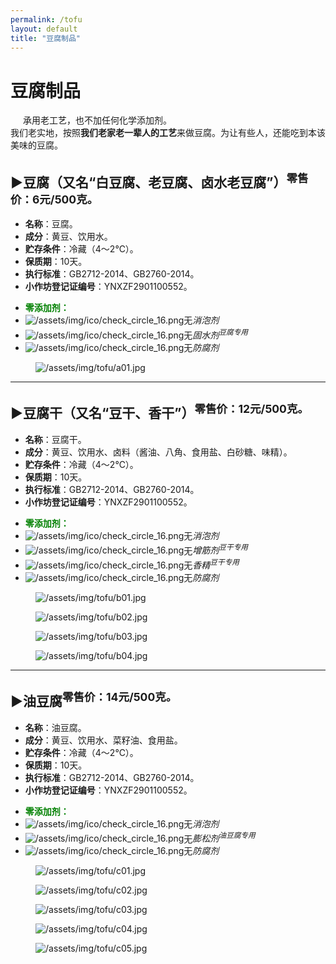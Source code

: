 ```yaml
---
permalink: /tofu
layout: default
title: "豆腐制品"
---
```


# 豆腐制品

<div class="balloon">
  <div class="bolloon-header">
    <img class="balloon-icon" src="https://gcore.jsdelivr.net/gh/budaipro/assets/img/ico/bulb_16.png" width="16" height="16">
    <span class="balloon-title">承用老工艺，也不加任何化学添加剂。</span>
  </div>
  <div>我们老实地，按照<b>我们老家老一辈人的工艺</b>来做豆腐。为让有些人，还能吃到本该美味的豆腐。</div>
</div>

<h2><span class="arrow">▶</span>豆腐（又名“白豆腐、老豆腐、卤水老豆腐”）<sup class="text-alert">零售价：6元/500克。</sup></h2>
<div class="tofu-item">
  <ul>
    <li><b>名称</b>：豆腐。</li>
    <li><b>成分</b>：黄豆、饮用水。</li>
    <li><b>贮存条件</b>：冷藏（4～2℃）。</li>
    <li><b>保质期</b>：10天。</li>
    <li><b>执行标准</b>：GB2712-2014、GB2760-2014。</li>
    <li><b>小作坊登记证编号</b>：YNXZF2901100552。</li>
  </ul>
  <ul class="unstyled-list">
    <li><strong style="color: green;">零添加剂：</strong></li>
    <li><img src="https://gcore.jsdelivr.net/gh/budaipro/assets/img/ico/check_circle_16.png" alt="/assets/img/ico/check_circle_16.png">无<em>消泡剂</em></li>
    <li><img src="https://gcore.jsdelivr.net/gh/budaipro/assets/img/ico/check_circle_16.png" alt="/assets/img/ico/check_circle_16.png">无<em>固水剂<sup>豆腐专用</sup></em></li>
    <li><img src="https://gcore.jsdelivr.net/gh/budaipro/assets/img/ico/check_circle_16.png" alt="/assets/img/ico/check_circle_16.png">无<em>防腐剂</em></li>
  </ul>
</div>

<div class="flex-figure">
  <figure class="figure">
    <img src="https://gcore.jsdelivr.net/gh/budaipro/assets/img/tofu/a01.jpg" alt="/assets/img/tofu/a01.jpg">
  </figure>
</div>

<hr>

<h2><span class="arrow">▶</span>豆腐干（又名“豆干、香干”）<sup class="text-alert">零售价：12元/500克。</sup></h2>
<div class="tofu-item">
  <ul>
    <li><b>名称</b>：豆腐干。</li>
    <li><b>成分</b>：黄豆、饮用水、卤料（酱油、八角、食用盐、白砂糖、味精）。</li>
    <li><b>贮存条件</b>：冷藏（4～2℃）。</li>
    <li><b>保质期</b>：10天。</li>
    <li><b>执行标准</b>：GB2712-2014、GB2760-2014。</li>
    <li><b>小作坊登记证编号</b>：YNXZF2901100552。</li>
  </ul>
  <ul class="unstyled-list">
    <li><strong style="color: green;">零添加剂：</strong></li>
    <li><img src="https://gcore.jsdelivr.net/gh/budaipro/assets/img/ico/check_circle_16.png" alt="/assets/img/ico/check_circle_16.png">无<em>消泡剂</em></li>
    <li><img src="https://gcore.jsdelivr.net/gh/budaipro/assets/img/ico/check_circle_16.png" alt="/assets/img/ico/check_circle_16.png">无<em>增筋剂<sup>豆干专用</sup></em></li>
    <li><img src="https://gcore.jsdelivr.net/gh/budaipro/assets/img/ico/check_circle_16.png" alt="/assets/img/ico/check_circle_16.png">无<em>香精<sup>豆干专用</sup></em></li>
    <li><img src="https://gcore.jsdelivr.net/gh/budaipro/assets/img/ico/check_circle_16.png" alt="/assets/img/ico/check_circle_16.png">无<em>防腐剂</em></li>
  </ul>
</div>

<div class="flex-figure">
  <figure class="figure">
    <img src="https://gcore.jsdelivr.net/gh/budaipro/assets/img/tofu/b01.jpg" alt="/assets/img/tofu/b01.jpg">
  </figure>
  <figure class="figure">
    <img src="https://gcore.jsdelivr.net/gh/budaipro/assets/img/tofu/b02.jpg" alt="/assets/img/tofu/b02.jpg">
  </figure>
  <figure class="figure">
    <img src="https://gcore.jsdelivr.net/gh/budaipro/assets/img/tofu/b03.jpg" alt="/assets/img/tofu/b03.jpg">
  </figure>
  <figure class="figure">
    <img src="https://gcore.jsdelivr.net/gh/budaipro/assets/img/tofu/b04.jpg" alt="/assets/img/tofu/b04.jpg">
  </figure>
</div>

<hr>

<h2><span class="arrow">▶</span>油豆腐<sup class="text-alert">零售价：14元/500克。</sup></h2>
<div class="tofu-item">
  <ul>
    <li><b>名称</b>：油豆腐。</li>
    <li><b>成分</b>：黄豆、饮用水、菜籽油、食用盐。</li>
    <li><b>贮存条件</b>：冷藏（4～2℃）。</li>
    <li><b>保质期</b>：10天。</li>
    <li><b>执行标准</b>：GB2712-2014、GB2760-2014。</li>
    <li><b>小作坊登记证编号</b>：YNXZF2901100552。</li>
  </ul>
  <ul class="unstyled-list">
    <li><strong style="color: green;">零添加剂：</strong></li>
    <li><img src="https://gcore.jsdelivr.net/gh/budaipro/assets/img/ico/check_circle_16.png" alt="/assets/img/ico/check_circle_16.png">无<em>消泡剂</em></li>
    <li><img src="https://gcore.jsdelivr.net/gh/budaipro/assets/img/ico/check_circle_16.png" alt="/assets/img/ico/check_circle_16.png">无<em>膨松剂<sup>油豆腐专用</sup></em></li>
    <li><img src="https://gcore.jsdelivr.net/gh/budaipro/assets/img/ico/check_circle_16.png" alt="/assets/img/ico/check_circle_16.png">无<em>防腐剂</em></li>
  </ul>
</div>
<div class="flex-figure">
  <figure class="figure">
    <img src="https://gcore.jsdelivr.net/gh/budaipro/assets/img/tofu/c01.jpg" alt="/assets/img/tofu/c01.jpg">
  </figure>
  <figure class="figure">
    <img src="https://gcore.jsdelivr.net/gh/budaipro/assets/img/tofu/c02.jpg" alt="/assets/img/tofu/c02.jpg">
  </figure>
  <figure class="figure">
    <img src="https://gcore.jsdelivr.net/gh/budaipro/assets/img/tofu/c03.jpg" alt="/assets/img/tofu/c03.jpg">
  </figure>
  <figure class="figure">
    <img src="https://gcore.jsdelivr.net/gh/budaipro/assets/img/tofu/c04.jpg" alt="/assets/img/tofu/c04.jpg">
  </figure>
  <figure class="figure">
    <img src="https://gcore.jsdelivr.net/gh/budaipro/assets/img/tofu/c05.jpg" alt="/assets/img/tofu/c05.jpg">
  </figure>
</div>
